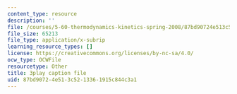 ```yaml
---
content_type: resource
description: ''
file: /courses/5-60-thermodynamics-kinetics-spring-2008/87bd90724e513c5213361915c844c3a1_6LYuK8qI0_s.srt
file_size: 65213
file_type: application/x-subrip
learning_resource_types: []
license: https://creativecommons.org/licenses/by-nc-sa/4.0/
ocw_type: OCWFile
resourcetype: Other
title: 3play caption file
uid: 87bd9072-4e51-3c52-1336-1915c844c3a1
---
```

